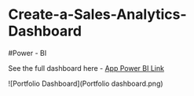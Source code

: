 # Create-a-Sales-Analytics-Dashboard
#Power - BI

See the full dashboard here - [App Power BI Link](https://app.powerbi.com/groups/me/reports/8a7ca5a0-cfdc-4c00-8169-10df3a4ad4ab/ReportSectionc90c14a1016c214a2a85?experience=power-bi)

![Portfolio Dashboard](Portfolio dashboard.png)
